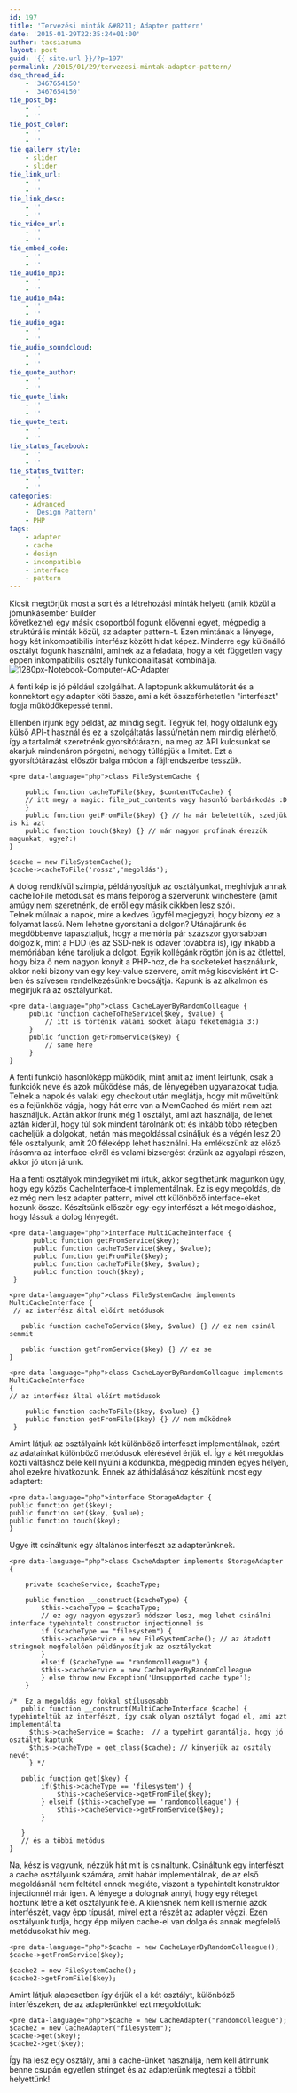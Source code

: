 ```yaml
---
id: 197
title: 'Tervezési minták &#8211; Adapter pattern'
date: '2015-01-29T22:35:24+01:00'
author: tacsiazuma
layout: post
guid: '{{ site.url }}/?p=197'
permalink: /2015/01/29/tervezesi-mintak-adapter-pattern/
dsq_thread_id:
    - '3467654150'
    - '3467654150'
tie_post_bg:
    - ''
    - ''
tie_post_color:
    - ''
    - ''
tie_gallery_style:
    - slider
    - slider
tie_link_url:
    - ''
    - ''
tie_link_desc:
    - ''
    - ''
tie_video_url:
    - ''
    - ''
tie_embed_code:
    - ''
    - ''
tie_audio_mp3:
    - ''
    - ''
tie_audio_m4a:
    - ''
    - ''
tie_audio_oga:
    - ''
    - ''
tie_audio_soundcloud:
    - ''
    - ''
tie_quote_author:
    - ''
    - ''
tie_quote_link:
    - ''
    - ''
tie_quote_text:
    - ''
    - ''
tie_status_facebook:
    - ''
    - ''
tie_status_twitter:
    - ''
    - ''
categories:
    - Advanced
    - 'Design Pattern'
    - PHP
tags:
    - adapter
    - cache
    - design
    - incompatible
    - interface
    - pattern
---
```


Kicsit megtörjük most a sort és a létrehozási minták helyett (amik közül a jómunkásember Builder  
következne) egy másik csoportból fogunk elővenni egyet, mégpedig a struktúrális minták közül, az adapter pattern-t. Ezen mintának a lényege, hogy két inkompatibilis interfész között hidat képez. Minderre egy különálló osztályt fogunk használni, aminek az a feladata, hogy a két független vagy éppen inkompatibilis osztály funkcionalitását kombinálja.![1280px-Notebook-Computer-AC-Adapter](assets/uploads/2015/01/1280px-Notebook-Computer-AC-Adapter-1024x491.jpg)

A fenti kép is jó például szolgálhat. A laptopunk akkumulátorát és a konnektort egy adapter köti össze, ami a két összeférhetetlen "interfészt" fogja működőképessé tenni.

Ellenben írjunk egy példát, az mindig segít. Tegyük fel, hogy oldalunk egy külső API-t használ és ez a szolgáltatás lassú/netán nem mindig elérhető, így a tartalmát szeretnénk gyorsítótárazni, na meg az API kulcsunkat se akarjuk mindenáron pörgetni, nehogy túllépjük a limitet. Ezt a gyorsítótárazást először balga módon a fájlrendszerbe tesszük.

```
<pre data-language="php">class FileSystemCache {

    public function cacheToFile($key, $contentToCache) {
    // itt megy a magic: file_put_contents vagy hasonló barbárkodás :D
    }
    public function getFromFile($key) {} // ha már beletettük, szedjük is ki azt
    public function touch($key) {} // már nagyon profinak érezzük magunkat, ugye?:)
}

$cache = new FileSystemCache();
$cache->cacheToFile('rossz','megoldás');
```

A dolog rendkívül szimpla, példányosítjuk az osztályunkat, meghívjuk annak cacheToFile metódusát és máris felpörög a szerverünk winchestere (amit amúgy nem szeretnénk, de erről egy másik cikkben lesz szó).  
Telnek múlnak a napok, mire a kedves ügyfél megjegyzi, hogy bizony ez a folyamat lassú. Nem lehetne gyorsítani a dolgon? Utánajárunk és megdöbbenve tapasztaljuk, hogy a memória pár százszor gyorsabban dolgozik, mint a HDD (és az SSD-nek is odaver továbbra is), így inkább a memóriában kéne tároljuk a dolgot. Egyik kollégánk rögtön jön is az ötlettel, hogy biza ő nem nagyon konyít a PHP-hoz, de ha socketeket használunk, akkor neki bizony van egy key-value szervere, amit még kisovisként írt C-ben és szívesen rendelkezésünkre bocsájtja. Kapunk is az alkalmon és megírjuk rá az osztályunkat.

```
<pre data-language="php">class CacheLayerByRandomColleague {
     public function cacheToTheService($key, $value) {
         // itt is történik valami socket alapú feketemágia 3:)
     }
     public function getFromService($key) {
         // same here
     }
}
```

A fenti funkció hasonlóképp működik, mint amit az imént leírtunk, csak a funkciók neve és azok működése más, de lényegében ugyanazokat tudja. Telnek a napok és valaki egy checkout után meglátja, hogy mit műveltünk és a fejünkhöz vágja, hogy hát erre van a MemCached és miért nem azt használjuk. Aztán akkor írunk még 1 osztályt, ami azt használja, de lehet aztán kiderül, hogy túl sok mindent tárolnánk ott és inkább több rétegben cacheljük a dolgokat, netán más megoldással csináljuk és a végén lesz 20 féle osztályunk, amit 20 féleképp lehet használni. Ha emlékszünk az előző írásomra az interface-ekről és valami bizsergést érzünk az agyalapi részen, akkor jó úton járunk.

Ha a fenti osztályok mindegyikét mi írtuk, akkor segíthetünk magunkon úgy, hogy egy közös CacheInterface-t implementálnak. Ez is egy megoldás, de ez még nem lesz adapter pattern, mivel ott különböző interface-eket hozunk össze. Készítsünk először egy-egy interfészt a két megoldáshoz, hogy lássuk a dolog lényegét.

```
<pre data-language="php">interface MultiCacheInterface {
      public function getFromService($key);
      public function cacheToService($key, $value);
      public function getFromFile($key);
      public function cacheToFile($key, $value);
      public function touch($key);
 }
```

```
<pre data-language="php">class FileSystemCache implements MultiCacheInterface {
 // az interfész által előírt metódusok

   public function cacheToService($key, $value) {} // ez nem csinál semmit 

   public function getFromService($key) {} // ez se
}
```

```
<pre data-language="php">class CacheLayerByRandomColleague implements MultiCacheInterface
{
// az interfész által előírt metódusok

    public function cacheToFile($key, $value) {}
    public function getFromFile($key) {} // nem működnek
 }
```

Amint látjuk az osztályaink két különböző interfészt implementálnak, ezért az adatainkat különböző metódusok elérésével érjük el. Így a két megoldás közti váltáshoz bele kell nyúlni a kódunkba, mégpedig minden egyes helyen, ahol ezekre hivatkozunk. Ennek az áthidalásához készítünk most egy adaptert:

```
<pre data-language="php">interface StorageAdapter {
public function get($key);
public function set($key, $value);
public function touch($key);
}
```

Ugye itt csináltunk egy általános interfészt az adapterünknek.

```
<pre data-language="php">class CacheAdapter implements StorageAdapter {

    private $cacheService, $cacheType;      

    public function __construct($cacheType) {
        $this->cacheType = $cacheType;
        // ez egy nagyon egyszerű módszer lesz, meg lehet csinálni interface typehintelt constructor injectionnel is
        if ($cacheType == "filesystem") {
        $this->cacheService = new FileSystemCache(); // az átadott stringnek megfelelően példányosítjuk az osztályokat
        } 
        elseif ($cacheType == "randomcolleague") {
        $this->cacheService = new CacheLayerByRandomColleague
        } else throw new Exception('Unsupported cache type');
    } 
   
/*  Ez a megoldás egy fokkal stílusosabb 
   public function __construct(MultiCacheInterface $cache) {  typehinteltük az interfészt, így csak olyan osztályt fogad el, ami azt implementálta
     $this->cacheService = $cache;  // a typehint garantálja, hogy jó osztályt kaptunk
     $this->cacheType = get_class($cache); // kinyerjük az osztály nevét 
     } */

   public function get($key) {
        if($this->cacheType == 'filesystem') {
            $this->cacheService->getFromFile($key);
        } elseif ($this->cacheType == 'randomcolleague') {
            $this->cacheService->getFromService($key);
        }

   }
   // és a többi metódus
}
```

Na, kész is vagyunk, nézzük hát mit is csináltunk. Csináltunk egy interfészt a cache osztályunk számára, amit habár implementálnak, de az első megoldásnál nem feltétel ennek megléte, viszont a typehintelt konstruktor injectionnél már igen. A lényege a dolognak annyi, hogy egy réteget hoztunk létre a két osztályunk felé. A kliensnek nem kell ismernie azok interfészét, vagy épp típusát, mivel ezt a részét az adapter végzi. Ezen osztályunk tudja, hogy épp milyen cache-el van dolga és annak megfelelő metódusokat hív meg.

```
<pre data-language="php">$cache = new CacheLayerByRandomColleague();
$cache->getFromService($key);

$cache2 = new FileSystemCache();
$cache2->getFromFile($key);
```

Amint látjuk alapesetben így érjük el a két osztályt, különböző interfészeken, de az adapterünkkel ezt megoldottuk:

```
<pre data-language="php">$cache = new CacheAdapter("randomcolleague");
$cache2 = new CacheAdapter("filesystem");
$cache->get($key);
$cache2->get($key);
```

Így ha lesz egy osztály, ami a cache-ünket használja, nem kell átírnunk benne csupán egyetlen stringet és az adapterünk megteszi a többit helyettünk!